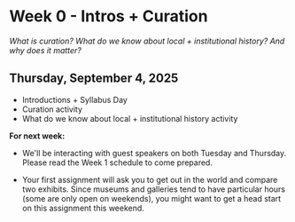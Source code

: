 # Week 0 - Intros + Curation

*What is curation? What do we know about local + institutional history? And why does it matter?* 

## Thursday, September 4, 2025

* Introductions + Syllabus Day
* Curation activity 
* What do we know about local + institutional history activity 


**For next week:**

* We'll be interacting with guest speakers on both Tuesday and Thursday. Please read the Week 1 schedule to come prepared. 

* Your first assignment will ask you to get out in the world and compare two exhibits. Since museums and galleries tend to have particular hours (some are only open on weekends), you might want to get a head start on this assignment this weekend. 
